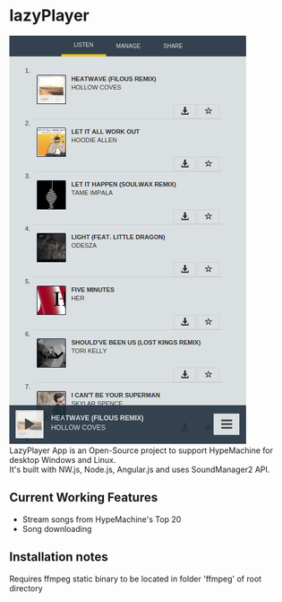 # lazyPlayer
![alt tag](https://raw.githubusercontent.com/allenthich/lazyPlayer/master/lazyPlayerProgress.png)
<br>
LazyPlayer App is an Open-Source project to support HypeMachine for desktop Windows and Linux. <br>
It's built with NW.js, Node.js, Angular.js and uses SoundManager2 API.

## Current Working Features

- Stream songs from HypeMachine's Top 20
- Song downloading

## Installation notes

Requires ffmpeg static binary to be located in folder 'ffmpeg' of root directory
